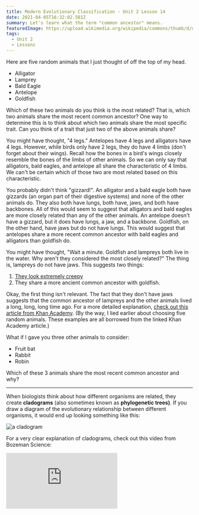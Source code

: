 ```yaml
---
title: Modern Evolutionary Classification - Unit 2 Lesson 14
date: 2021-04-05T16:32:02.501Z
summary: Let's learn what the term "common ancestor" means.
featuredImage: https://upload.wikimedia.org/wikipedia/commons/thumb/d/d0/Boca_de_lamprea.1_-_Aquarium_Finisterrae.JPG/800px-Boca_de_lamprea.1_-_Aquarium_Finisterrae.JPG
tags:
  - Unit 2
  - Lessons
---
```

Here are five random animals that I just thought of off the top of my head. 

* Alligator
* Lamprey
* Bald Eagle
* Antelope
* Goldfish

Which of these two animals do you think is the most related? That is, which two animals share the most recent common ancestor? One way to determine this is to think about which two animals share the most specific trait. Can you think of a trait that just two of the above animals share?​

You might have thought, "4 legs." Antelopes have 4 legs and alligators have 4 legs. However, while birds only have 2 legs, they do have 4 limbs (don't forget about their wings). Recall how the bones in a bird's wings closely resemble the bones of the limbs of other animals. So we can only say that alligators, bald eagles, and antelope all share the characteristic of 4 limbs. We can't be certain which of those two are most related based on this characteristic.

You probably didn't think "gizzard!". An alligator and a bald eagle both have gizzards (an organ part of their digestive systems) and none of the other animals do. They also both have lungs, both have, jaws, and both have backbones. All of this would seem to suggest that alligators and bald eagles are more closely related than any of the other animals. An antelope doesn't have a gizzard, but it does have lungs, a jaw, and a backbone. Goldfish, on the other hand, have jaws but do not have lungs. This would suggest that antelopes share a more recent common ancestor with bald eagles and alligators than goldfish do.

You might have thought, "Wait a minute. Goldfish and lampreys both live in the water. Why aren't they considered the most closely related?" The thing is, lampreys do not have jaws. This suggests two things:

1. [They look extremely creepy](https://www.nps.gov/subjects/fishing/images/Pac-lamprey_1_1.jpg?maxwidth=650&autorotate=false)
2. They share a more ancient common ancestor with goldfish.

Okay, the first thing isn't relevant. The fact that they don't have jaws suggests that the common ancestor of lampreys and the other animals lived a long, long, long time ago. For a more detailed explanation, [check out this article from Khan Academy](https://www.khanacademy.org/science/biology/her/tree-of-life/a/building-an-evolutionary-tree). (By the way, I lied earlier about choosing five random animals. These examples are all borrowed from the linked Khan Academy article.)

What if I gave you three other animals to consider:

* Fruit bat
* Rabbit
* Robin

Which of these 3 animals share the most recent common ancestor and why?

---

When biologists think about how different organisms are related, they create **cladograms** (also sometimes known as **phylogenetic trees)**. If you draw a diagram of the evolutionary relationship between different organisms, it would end up looking something like this:

![a cladogram](https://cdn.kastatic.org/ka-perseus-images/049df77f7f73db86b9e408ef7847923d7af40cec.png)

For a very clear explanation of cladograms, check out this video from Bozeman Science:

<div class="youtube-container"><iframe class="responsive-iframe" src="https://www.youtube.com/embed/ouZ9zEkxGWg" frameborder="0" allow="accelerometer; autoplay; clipboard-write; encrypted-media; gyroscope; picture-in-picture" allowfullscreen></iframe></div>